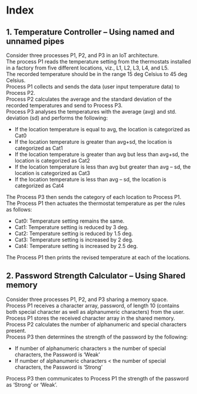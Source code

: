 # Index

## 1. Temperature Controller – Using named and unnamed pipes</li>
  
Consider three processes P1, P2, and P3 in an IoT architecture. <br>
The process P1 reads the temperature setting from the thermostats installed in a factory from five different locations, viz., L1, L2, L3, L4, and L5. <br>
The recorded temperature should be in the range 15 deg Celsius to 45 deg Celsius. <br>
Process P1 collects and sends the data (user input temperature data) to Process P2. <br>
Process P2 calculates the average and the standard deviation of the recorded temperatures and send to Process P3. <br>
Process P3 analyses the temperatures with the average (avg) and std. deviation (sd) and performs the following:
<ul>
  <li>If the location temperature is equal to avg, the location is categorized as Cat0 </li>
  <li>If the location temperature is greater than avg+sd, the location is categorized as Cat1 </li>
  <li>If the location temperature is greater than avg but less than avg+sd, the location is categorized as Cat2 </li>
  <li>If the location temperature is less than avg but greater than avg – sd, the location is categorized as Cat3 </li>
  <li>If the location temperature is less than avg – sd, the location is categorized as Cat4 </li>
</ul>
The Process P3 then sends the category of each location to Process P1. <br>
The Process P1 then actuates the thermostat temperature as per the rules as follows:
<ul>
  <li>Cat0: Temperature setting remains the same.</li>
  <li>Cat1: Temperature setting is reduced by 3 deg.</li>
  <li>Cat2: Temperature setting is reduced by 1.5 deg.</li>
  <li>Cat3: Temperature setting is increased by 2 deg.</li>
  <li>Cat4: Temperature setting is increased by 2.5 deg.</li>
</ul>

The Process P1 then prints the revised temperature at each of the locations.<br>

## 2. Password Strength Calculator – Using Shared memory

Consider three processes P1, P2, and P3 sharing a memory space. <br>
Process P1 receives a character array, password, of length 10 (contains both special character as well as alphanumeric characters) from the user. Process P1 stores the received character array in the shared memory. <br>
Process P2 calculates the number of alphanumeric and special characters present. <br>
Process P3 then determines the strength of the password by the following:
<ul>
  <li>If number of alphanumeric characters ≥ the number of special characters, the Password is ‘Weak’</li>
  <li>If number of alphanumeric characters < the number of special characters, the Password is ‘Strong’</li>
</ul>

Process P3 then communicates to Process P1 the strength of the password as ‘Strong’ or ‘Weak’.
